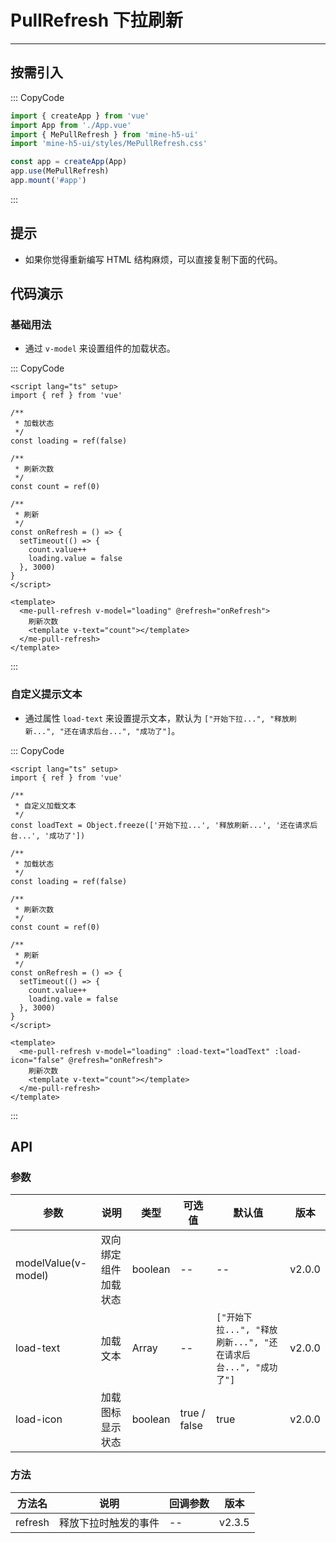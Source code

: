 # PullRefresh 下拉刷新

---

## 按需引入

::: CopyCode

```js
import { createApp } from 'vue'
import App from './App.vue'
import { MePullRefresh } from 'mine-h5-ui'
import 'mine-h5-ui/styles/MePullRefresh.css'

const app = createApp(App)
app.use(MePullRefresh)
app.mount('#app')
```

:::

## 提示

- 如果你觉得重新编写 HTML 结构麻烦，可以直接复制下面的代码。

## 代码演示

### 基础用法

- 通过 `v-model` 来设置组件的加载状态。

::: CopyCode

```vue
<script lang="ts" setup>
import { ref } from 'vue'

/**
 * 加载状态
 */
const loading = ref(false)

/**
 * 刷新次数
 */
const count = ref(0)

/**
 * 刷新
 */
const onRefresh = () => {
  setTimeout(() => {
    count.value++
    loading.value = false
  }, 3000)
}
</script>

<template>
  <me-pull-refresh v-model="loading" @refresh="onRefresh">
    刷新次数
    <template v-text="count"></template>
  </me-pull-refresh>
</template>
```

:::

### 自定义提示文本

- 通过属性 `load-text` 来设置提示文本，默认为 `["开始下拉...", "释放刷新...", "还在请求后台...", "成功了"]`。

::: CopyCode

```vue
<script lang="ts" setup>
import { ref } from 'vue'

/**
 * 自定义加载文本
 */
const loadText = Object.freeze(['开始下拉...', '释放刷新...', '还在请求后台...', '成功了'])

/**
 * 加载状态
 */
const loading = ref(false)

/**
 * 刷新次数
 */
const count = ref(0)

/**
 * 刷新
 */
const onRefresh = () => {
  setTimeout(() => {
    count.value++
    loading.vale = false
  }, 3000)
}
</script>

<template>
  <me-pull-refresh v-model="loading" :load-text="loadText" :load-icon="false" @refresh="onRefresh">
    刷新次数
    <template v-text="count"></template>
  </me-pull-refresh>
</template>
```

:::

## API

### 参数

| 参数                | 说明                 | 类型    | 可选值       | 默认值                                                        | 版本   |
| ------------------- | -------------------- | ------- | ------------ | ------------------------------------------------------------- | ------ |
| modelValue(v-model) | 双向绑定组件加载状态 | boolean | --           | --                                                            | v2.0.0 |
| load-text           | 加载文本             | Array   | --           | `["开始下拉...", "释放刷新...", "还在请求后台...", "成功了"]` | v2.0.0 |
| load-icon           | 加载图标显示状态     | boolean | true / false | true                                                          | v2.0.0 |

### 方法

| 方法名  | 说明                 | 回调参数 | 版本   |
| ------- | -------------------- | -------- | ------ |
| refresh | 释放下拉时触发的事件 | --       | v2.3.5 |
